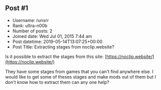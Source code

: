 ## Post #1
- Username: runsrr
- Rank: ultra-n00b
- Number of posts: 2
- Joined date: Wed Jul 01, 2015 7:44 am
- Post datetime: 2019-05-14T13:07:25+00:00
- Post Title: Extracting stages from noclip.website?

Is it possible to extract the stages from this site:
[https://noclip.website/](https://noclip.website/)

They have some stages from games that you can't find anywhere else.
I would like to get some of theses stages and make mods out of them but I don't know how to extract them can any one help?
